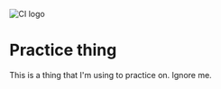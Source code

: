 ![CI logo](https://codeinstitute.s3.amazonaws.com/fullstack/ci_logo_small.png)

# Practice thing

This is a thing that I'm using to practice on. Ignore me.